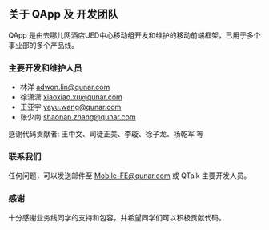 ## 关于 QApp 及 开发团队

QApp 是由去哪儿网酒店UED中心移动组开发和维护的移动前端框架，已用于多个事业部的多个产品线。

### 主要开发和维护人员

* 林洋 <adwon.lin@qunar.com>
* 徐潇潇 <xiaoxiao.xu@qunar.com>
* 王亚宇 <yayu.wang@qunar.com>
* 张少南 <shaonan.zhang@qunar.com>

感谢代码贡献者: 王中文、司徒正美、李璇、徐子龙、杨乾军 等

### 联系我们

任何问题，可以发送邮件至 <Mobile-FE@qunar.com> 或 QTalk 主要开发人员。

### 感谢

十分感谢业务线同学的支持和包容，并希望同学们可以积极贡献代码。